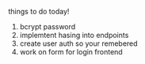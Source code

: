 things to do today!

1) bcrypt password
2) implemtent hasing into endpoints
3) create user auth so your remebered
4) work on form for login frontend
